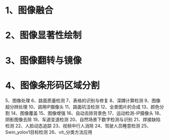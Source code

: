 # 1、图像融合
# 2、图像显著性绘制
# 3、图像翻转与镜像
# 4、图像条形码区域分割
5、图像处理
6、路面质量检测
7、表格的识别与修复
8、深蹲计算检测
9、图像超分辨处理
10、调用IP摄像头
11、路面坑洼检测
12、全景图片的合成
13、颜色分割
14、图像覆盖
15、图像增强
16、自动去除背景色
17、运动检测-IP摄像头
18、阴影图像去除
19、车道变道检测
20、自然场景下数字检测与识别
21、焊接缺陷检测
22、人脸动态追踪
23、视频中行人消除
24、驾驶人员睡意检测
25、Swin_yolov1目标检测
26、vit_分类方法应用
